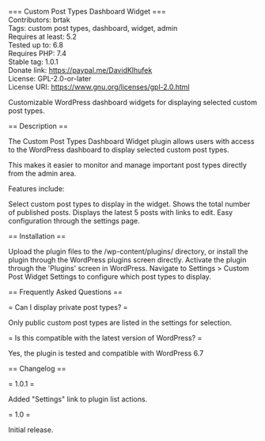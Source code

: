 === Custom Post Types Dashboard Widget ===  
Contributors: brtak  
Tags: custom post types, dashboard, widget, admin  
Requires at least: 5.2  
Tested up to: 6.8  
Requires PHP: 7.4  
Stable tag: 1.0.1  
Donate link: https://paypal.me/DavidKlhufek  
License: GPL-2.0-or-later  
License URI: https://www.gnu.org/licenses/gpl-2.0.html  

Customizable WordPress dashboard widgets for displaying selected custom post types.

== Description ==

The Custom Post Types Dashboard Widget plugin allows users with access to the WordPress dashboard to display selected custom post types.

This makes it easier to monitor and manage important post types directly from the admin area.

Features include:

Select custom post types to display in the widget.
Shows the total number of published posts.
Displays the latest 5 posts with links to edit.
Easy configuration through the settings page.  

== Installation ==

Upload the plugin files to the /wp-content/plugins/ directory, or install the plugin through the WordPress plugins screen directly.
Activate the plugin through the 'Plugins' screen in WordPress.
Navigate to Settings > Custom Post Widget Settings to configure which post types to display.  

== Frequently Asked Questions ==

= Can I display private post types? =

Only public custom post types are listed in the settings for selection.

= Is this compatible with the latest version of WordPress? =

Yes, the plugin is tested and compatible with WordPress 6.7

== Changelog ==

= 1.0.1 =

Added "Settings" link to plugin list actions.

= 1.0 =
   
Initial release.  
